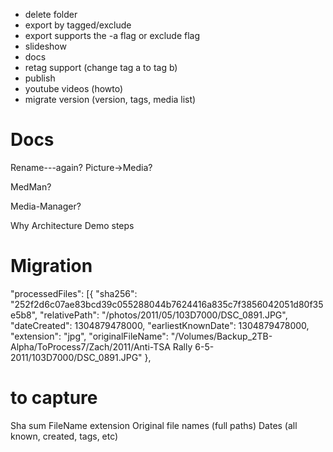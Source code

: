 - delete folder
- export by tagged/exclude
- export supports the -a flag or exclude flag
- slideshow
- docs
- retag support (change tag a to tag b)
- publish
- youtube videos (howto)
- migrate version (version, tags, media list)

# Docs

Rename---again?  Picture->Media?

MedMan?

Media-Manager?

Why
Architecture
Demo steps


# Migration 

"processedFiles": [{
		"sha256": "252f2d6c07ae83bcd39c055288044b7624416a835c7f3856042051d80f35e5b8",
		"relativePath": "/photos/2011/05/103D7000/DSC_0891.JPG",
		"dateCreated": 1304879478000,
		"earliestKnownDate": 1304879478000,
		"extension": "jpg",
		"originalFileName": "/Volumes/Backup_2TB-Alpha/ToProcess7/Zach/2011/Anti-TSA Rally 6-5-2011/103D7000/DSC_0891.JPG"
	},
# to capture 

Sha sum
FileName
extension
Original file names (full paths)
Dates (all known, created, tags, etc)
